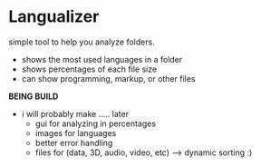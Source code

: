 # Langualizer

simple tool to help you analyze folders.



- shows the most used languages in a folder
- shows percentages of each file size 
- can show programming, markup, or other files

 
**BEING BUILD**
- i will probably make ..... later  
    - gui for analyzing in percentages
    - images for languages
    - better error handling
    - files for (data, 3D, audio, video, etc) --> dynamic sorting :)



